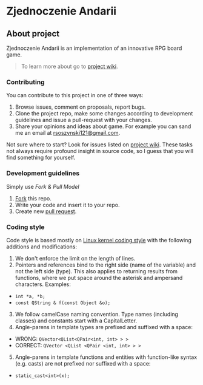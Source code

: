 Zjednoczenie Andarii
==================

## About project

Zjednoczenie Andarii is an implementation of an innovative RPG board game.
> To learn more about go to [project wiki].

### Contributing

You can contribute to this project in one of three ways:

1. Browse issues, comment on proposals, report bugs.
2. Clone the project repo, make some changes according to
   development guidelines and issue a pull-request with your changes.
3. Share your opinions and ideas about game.
   For example you can sand me an email at <rsoszynski121@gmail.com>.

Not sure where to start? Look for issues listed on [project wiki].
These tasks not always require profound insight in source code,
so I guess that you will find something for yourself.

### Development guidelines

Simply use _Fork & Pull Model_

1. [Fork] this repo.
2. Write your code and insert it to your repo.
3. Create new [pull request].

### Coding style

Code style is based mostly on [Linux kernel coding style][Coding style] with the following
additions and modifications:

1. We don't enforce the limit on the length of lines.
2. Pointers and references bind to the right side (name of the variable) and
not the left side (type). This also applies to returning results from
functions, where we put space around the asterisk and ampersand characters.
Examples:
  * `int *a, *b;`
  * `const QString & f(const Object &o);`
3. We follow camelCase naming convention. Type names (including classes) and
constants start with a CapitalLetter.
4. Angle-parens in template types are prefixed and suffixed with a space:
 * WRONG: `QVector<QList<QPair<int, int> > >`
 * CORRECT: `QVector <QList <QPair <int, int> > >`
5. Angle-parens in template functions and entities with function-like syntax
(e.g. casts) are not prefixed nor suffixed with a space:
 * `static_cast<int>(x);`

 [project wiki]: https://github.com/Soszu/ZjednoczenieAndarii/wiki
 [fork]: https://help.github.com/articles/fork-a-repo
 [pull request]: https://help.github.com/articles/using-pull-requests
 [coding style]: https://www.kernel.org/doc/Documentation/CodingStyle
